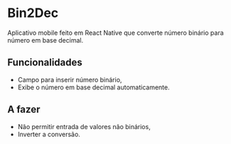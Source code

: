 # Bin2Dec
Aplicativo mobile feito em React Native que converte número binário para número em base decimal.
## Funcionalidades
- Campo para inserir número binário,
- Exibe o número em base decimal automaticamente.

## A fazer
- Não permitir entrada de valores não binários,
- Inverter a conversão.
